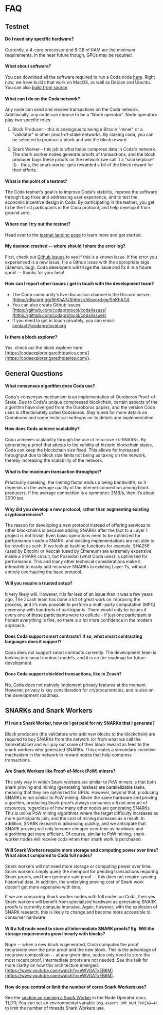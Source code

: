 # FAQ

## Testnet

#### Do I need any specific hardware?

Currently, a 4-core processor and 8 GB of RAM are the minimum requirements.  In the near future though, GPUs may be required.

#### What about software?

You can download all the software required to run a Coda node [here](https://codaprotocol.com/docs/getting-started/#installation). Right now, we have builds that work on MacOS, as well as Debian and Ubuntu. You can also [build from source](https://github.com/codaprotocol/coda).

#### What can I do on the Coda network?

Any node can send and receive transactions on the Coda network. Additionally, any node can choose to be a "Node operator". Node operators play two specific roles:

1) Block Producer - this is analogous to being a Bitcoin "miner" or a "validator" in other  proof-of-stake networks. By staking coda, you can be selected to produce a block and win the block reward

2) Snark Worker - this job is what helps compress data in Coda's network. The snark worker nodes generate proofs of transactions, and the block producer buys these proofs on the network (we call it a "snarketplace" :)) - thus, the snark worker gets rewarded a bit of the block reward for their efforts.

#### What is the point of a testnet?

The Coda testnet's goal is to improve Coda's stability, improve the software through bug fixes and addressing user experience, and to test the economic incentive design in Coda. By participating in the testnet, you get to be the first participants in the Coda protocol, and help develop it from ground zero.

#### Where can I try out the testnet?

Head over to the [testnet landing page](/testnet.html) to learn more and get started.

#### My  daemon crashed -- where should I share the error log?

First, check out [Github issues](https://github.com/codaprotocol/coda/issues) to see if this is a known issue. If the error you experienced is a new issue, file a Github issue with the appropriate tags (daemon, bug). Coda developers will triage the issue and fix it in a future sprint -- thanks for your help!

#### How can I report other issues / get in touch with the development team?

- The Coda community's live discussion channel is the Discord server: [https://discord.gg/ShKhA7J](https://discord.gg/ShKhA7J)
- You can also create Github issues: [https://github.com/codaprotocol/coda/issues](https://github.com/codaprotocol/coda/issues)
- If you need to get in touch privately, you can email: contact@codaprotocol.org

#### Is there a block explorer?

Yes, check out the block explorer here: [https://codaexplorer.garethtdavies.com/](https://codaexplorer.garethtdavies.com/).

## General Questions

#### What consensus algorithm does Coda use?

Coda's consensus mechanism is an implementation of Ouroboros Proof-of-Stake. Due to Coda's unique compressed blockchain, certain aspects of the algorithm have diverged from the Ouroboros papers, and the version Coda uses is affectionately called Codaboros. Stay tuned for more details on Codaboros and some technical writeups on its details and implementation.

#### How does Coda achieve scalability?

Coda achieves scalability through the use of recursive zk-SNARKs. By generating a proof that attests to the validity of historic blockchain states, Coda can keep the blockchain size fixed. This allows for increased throughput due to block size limits not being as taxing on the network, thereby increasing the scalability of the network.

#### What is the maximum transaction throughput?

Practically speaking, the limiting factor ends up being bandwidth, so it depends on the average quality of the internet connection among block producers. If the average connection is a symmetric 2MB/s, then it’s about 2000 tps.

#### Why did you develop a new protocol, rather than augmenting existing cryptocurrencies?

The reason for developing a new protocol instead of offering services to other blockchains is because adding SNARKs after the fact to a Layer 1 project is not trivial. Even basic operations need to be optimized for performance inside a SNARK, and existing implementations are not able to be retrofit as such. If we look at hashing functions for example, SHA256 (used by Bitcoin) or Keccak (used by Ethereum) are extremely expensive inside a SNARK circuit, but Poseidon (what Coda uses) is optimized for performance. This and many other technical considerations make it infeasible to easily add recursive SNARKs to existing Layer 1’s, without entirely overhauling the base protocol.

#### Will you require a trusted setup?

It very likely will. However, it is far less of an issue than it was a few years ago. The Zcash team has done a lot of great work on improving the process, and it’s now possible to perform a multi-party computation (MPC) ceremony with hundreds of participants. There would only be issues if every one of those participants were to collude - if just one participant is honest everything is fine, so there is a lot more confidence in the modern approach.

#### Does Coda support smart contracts? If so, what smart contracting languages does it support?

Coda does not support smart contracts currently. The development team is looking into smart contract models, and it is on the roadmap for future development.

#### Does Coda support shielded transactions, like in Zcash?

No, Coda does not natively implement privacy features at the moment. However, privacy is key consideration for cryptocurrencies, and is also on the development roadmap.

## SNARKs and Snark Workers

#### If I run a Snark Worker, how do I get paid for my SNARKs that I generate?

Block producers (the validators who add new blocks to the blockchain) are required to buy SNARKs from the network (or from what we call the Snarketplace) and will pay out some of their block reward as fees to the snark workers who generated SNARKs. This creates a secondary incentive mechanism in the network to reward nodes that help compress transactions.

#### Are Snark Workers like Proof-of-Work (PoW) miners?

The only way in which Snark workers are similar to PoW miners is that both snark proving and mining (generating hashes) are parallelizable tasks, meaning that they are optimized for GPUs. However, beyond that, producing SNARKs is not similar to PoW mining. Given the same hardware and proving algorithm, producing Snark proofs always consumes a fixed amount of resources, regardless of how many other nodes are generating SNARKs. This is unlike PoW mining algorithms where the target difficulty increases as more participants join, and the cost of mining increases as a result. In addition, SNARK research is advancing quickly, and we anticipate that SNARK proving will only become cheaper over time as hardware and algorithms get more efficient. Of course, similar to PoW mining, snark worker nodes will receive coda when their snark work is purchased.

#### Will Snark Workers require more storage and computing power over time? What about compared to Coda full nodes?

Snark workers will not need more storage or computing power over time. Snark workers simply query the mempool for pending transactions requiring Snark proofs, and then generate said proof -- this does not require syncing historical data. In addition, the underlying proving cost of Snark work doesn’t get more expensive with time.

If we are comparing Snark worker nodes with full nodes on Coda, then yes Snark workers will benefit from specialized hardware as generating SNARK proofs is currently compute intensive. Again, however, with the explosion of SNARK research, this is likely to change and become more accessible to consumer hardware.

#### Will a full node need to store all intermediate SNARK proofs? Eg. Will the storage requirements grow linearly with blocks?

Nope -- when a new block is generated, Coda computes the proof recursively over the prior proof and the new block. This is the advantage of recursive composition -- at any given time, nodes only need to store the most recent proof. Intermediate proofs are not needed. See this talk for more clarity on how this architecture emerged: [https://www.youtube.com/watch?v=eWVGATxEB6M](https://www.youtube.com/watch?v=eWVGATxEB6M).

#### How do you control or limit the number of cores Snark Workers use?

See the [section on running a Snark Worker](../node-operator/#producing-snarks-in-the-coda-network) in the Node Operator docs. TLDR; You can set an environmental variable (eg. `export OMP_NUM_THREAD=4`) to limit the number of threads Snark Workers use.
